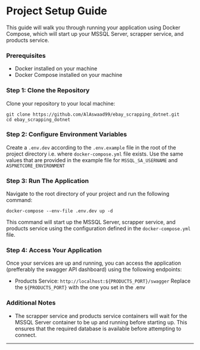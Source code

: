 
# Project Setup Guide

This guide will walk you through running your application using Docker Compose, which will start up your MSSQL Server, scrapper service, and products service.

### Prerequisites

-   Docker installed on your machine
-   Docker Compose installed on your machine

### Step 1: Clone the Repository

Clone your repository to your local machine:
```
git clone https://github.com/AlAswaad99/ebay_scrapping_dotnet.git
cd ebay_scrapping_dotnet
``` 

### Step 2: Configure Environment Variables

Create a `.env.dev` according to the `.env.example` file in the root of the project directory i.e. where `docker-compose.yml`  file exists. Use the same values that are provided in the example file for `MSSQL_SA_USERNAME` and `ASPNETCORE_ENVIRONMENT`

### Step 3: Run The Application

Navigate to the root directory of your project and run the following command:

`docker-compose --env-file .env.dev up -d` 

This command will start up the MSSQL Server, scrapper service, and products service using the configuration defined in the `docker-compose.yml` file.

### Step 4: Access Your Application

Once your services are up and running, you can access the application (prefferably the swagger API dashboard) using the following endpoints:

-   Products Service: `http://localhost:${PRODUCTS_PORT}/swagger`
	Replace the `${PRODUCTS_PORT}` with the one you set in the .env

### Additional Notes

-   The scrapper service and products service containers will wait for the MSSQL Server container to be up and running before starting up. This ensures that the required database is available before attempting to connect.
----------
